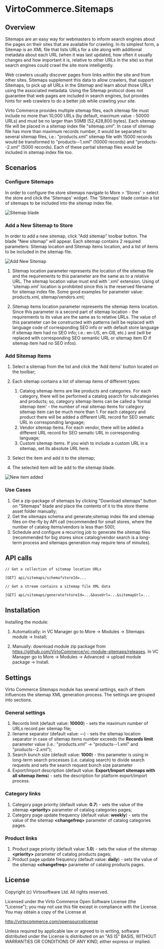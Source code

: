 # VirtoCommerce.Sitemaps

## Overview

Sitemaps are an easy way for webmasters to inform search engines about the pages on their sites that are available for crawling. In its simplest form, a Sitemap is an XML file that lists URLs for a site along with additional metadata about each URL (when it was last updated, how often it usually changes and how important it is, relative to other URLs in the site) so that search engines could crawl the site more intelligently.

Web crawlers usually discover pages from links within the site and from other sites. Sitemaps supplement this data to allow crawlers, that support Sitemaps, to pick up all URLs in the Sitemap and learn about those URLs using the associated metadata. Using the Sitemap protocol does not guarantee that web pages are included in search engines, but provides hints for web crawlers to do a better job while crawling your site.

Virto Commerce provides multiple sitemap files, each sitemap file must include no more than 10,000 URLs (by default, maximum value - 50000 URLs) and must be no larger than 50MB (52,428,800 bytes). Each sitemap file will be placed in a sitemap index file "sitemap.xml". In case of sitemap file has more than maximum records number, it would be separated to several sitemap files, i.e.: "products.xml" sitemap file with 15000 records would be transformed to "products--1.xml" (10000 records) and "products--2.xml" (5000 records). Each of these partial sitemap files would be included in sitemap index file too.

## Scenarios

### Configure Sitemaps

In order to configure the store sitemaps navigate to More > 'Stores' > select the store and click the 'Sitemaps' widget. The 'Sitemaps' blade contain a list of sitemaps to be included into the sitemap index file.

![Sitemap blade](docs/media/screen-sitemaps-blade.png)

### Add a New Sitemap to Store

In order to add a new sitemap, click "Add sitemap" toolbar button. The blade "New sitemap" will appear. Each sitemap contains 2 required parameters: Sitemap location and Sitemap items location, and a list of items to be included in the sitemap file.

![Add New Sitemap](docs/media/screen-new-sitemap.png)

1. Sitemap location parameter represents the location of the sitemap file and the requirements to this parameter are the same as to a relative URL. The sitemap location value must end with '.xml' extension. Using of 'sitemap.xml' location is prohibited since this is the reserved filename for sitemap index file. Some good examples for parameter value: products.xml, sitemap/vendors.xml;

1. Sitemap items location parameter represents the sitemap items location. Since this parameter is a second part of sitemap location - the requirements to its value are the same as to relative URLs. The value of this parameter can be constructed with patterns (will be replaced with language code of corresponding SEO info or with default store language if sitemap item had no SEO info; i.e.: en-US, en-GB, etc.) and (will be replaced with corresponding SEO semantic URL or sitemap item ID if sitemap item had no SEO infos).

### Add Sitemap Items

1. Select a sitemap from the list and click the 'Add items' button located on the toolbar;
1. Each sitemap contains a list of sitemap items of different types:

   1. Catalog sitemap items are like products and categories. For each category, there will be performed a catalog search for subcategories and products; so, category sitemap items can be called a 'formal sitemap item' - the number of real sitemap items for category sitemap item can be much more than 1. For each category and product there will be added a different URL record for SEO sematic URL in corresponding language;
   1. Vendor sitemap items. For each vendor, there will be added a different URL record for SEO sematic URL in corresponding language;
   1. Custom sitemap items. If you wish to include a custom URL in a sitemap, set its absolute URL here.
1. Select the item and add it to the sitemap;
1. The selected item will be add to the sitemap blade.

![New item added](docs/media/screen-items-added.png)

### Use Cases

1. Get a zip-package of sitemaps by clicking "Download sitemaps" button on "Sitemaps" blade and place the contents of it to the store theme asset folder manually;
1. Get the sitemaps schema and generate;sitemap index file and sitemap files on-the-fly by API call (recommended for small stores, where the number of catalog items/vendors is less than 500);
1. Schedule and configure a recurring job to generate the sitemap files (recommended for big stores since catalog/vendor search is a long-term process and sitemaps generation may require tens of minutes).

## API calls

```
// Get a collection of sitemap location URLs

[GET] api/sitemaps/schema?storeId=...
```

```
// Get a stream contains a sitemap file XML data

[GET] api/sitemaps/generate?storeId=...&baseUrl=...&sitemapUrl=...
```

## Installation

Installing the module:
1. Automatically: in VC Manager go to More -> Modules -> Sitemaps module -> Install;

1. Manually: download module zip package from https://github.com/VirtoCommerce/vc-module-sitemaps/releases. In VC Manager go to More -> Modules -> Advanced -> upload module package -> Install.

## Settings

Virto Commerce Sitemaps module has several settings, each of them influences the sitemap XML generation process. The settings are grouped into sections.

### General settings

1. Records limit (default value: **10000**) - sets the maximum number of URLs record per sitemap file;
1. ilename separator (default value: **--**) - sets the sitemap location separator in case of sitemap items number exceeds the **Records limit** parameter value (i.e.: "products.xml" -> "products--1.xml" and "products--2.xml");
1. Search bunch size (default value: **1000**) - this parameter is using in long-term search processes (i.e. catalog search) to divide search requests and sets the search request bunch size parameter
1. Export/Import description (default value: **Export/Import sitemaps with all sitemap items**) - sets the description for platform export/import process.

### Category links

1. Category page priority (default value: **0.7**) - sets the value of the sitemap **&lt;priority&gt;** parameter of catalog categories pages;
1. Category page update frequency (default value: **weekly**) - sets the value of the sitemap **&lt;changefreq&gt;** parameter of catalog categories pages.

### Product links

1. Product page priority (default value: **1.0**) - sets the value of the sitemap **&lt;priority&gt;** parameter of catalog products pages;
1. Product page update frequency (default value: **daily**) - sets the value of the sitemap **&lt;changefreq&gt;** parameter of catalog products pages.

## License
Copyright (c) Virtosoftware Ltd.  All rights reserved.

Licensed under the Virto Commerce Open Software License (the "License"); you
may not use this file except in compliance with the License. You may
obtain a copy of the License at

http://virtocommerce.com/opensourcelicense

Unless required by applicable law or agreed to in writing, software
distributed under the License is distributed on an "AS IS" BASIS,
WITHOUT WARRANTIES OR CONDITIONS OF ANY KIND, either express or
implied.
